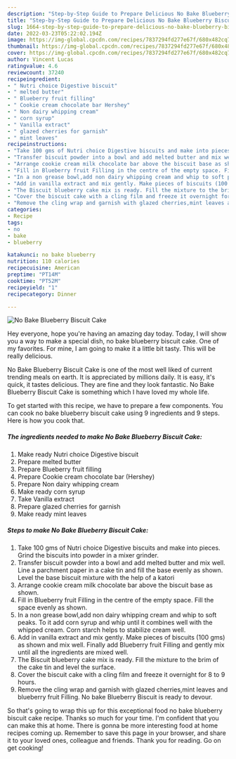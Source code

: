 ```yaml
---
description: "Step-by-Step Guide to Prepare Delicious No Bake Blueberry Biscuit Cake"
title: "Step-by-Step Guide to Prepare Delicious No Bake Blueberry Biscuit Cake"
slug: 1664-step-by-step-guide-to-prepare-delicious-no-bake-blueberry-biscuit-cake
date: 2022-03-23T05:22:02.194Z
image: https://img-global.cpcdn.com/recipes/7837294fd277e67f/680x482cq70/no-bake-blueberry-biscuit-cake-recipe-main-photo.jpg
thumbnail: https://img-global.cpcdn.com/recipes/7837294fd277e67f/680x482cq70/no-bake-blueberry-biscuit-cake-recipe-main-photo.jpg
cover: https://img-global.cpcdn.com/recipes/7837294fd277e67f/680x482cq70/no-bake-blueberry-biscuit-cake-recipe-main-photo.jpg
author: Vincent Lucas
ratingvalue: 4.6
reviewcount: 37240
recipeingredient:
- " Nutri choice Digestive biscuit"
- " melted butter"
- " Blueberry fruit filling"
- " Cookie cream chocolate bar Hershey"
- " Non dairy whipping cream"
- " corn syrup"
- " Vanilla extract"
- " glazed cherries for garnish"
- " mint leaves"
recipeinstructions:
- "Take 100 gms of Nutri choice Digestive biscuits and make into pieces. Grind the biscuits into powder in a mixer grinder."
- "Transfer biscuit powder into a bowl and add melted butter and mix well. Line a parchment paper in a cake tin and fill the base evenly as shown. Level the base biscuit mixture with the help of a katori"
- "Arrange cookie cream milk chocolate bar above the biscuit base as shown."
- "Fill in Blueberry fruit Filling in the centre of the empty space. Fill the space evenly as shown."
- "In a non grease bowl,add non dairy whipping cream and whip to soft peaks. To it add corn syrup and whip until it combines well with the whipped cream. Corn starch helps to stabilize cream well."
- "Add in vanilla extract and mix gently. Make pieces of biscuits (100 gms) as shown and mix well. Finally add Blueberry fruit Filling and gently mix until all the ingredients are mixed well."
- "The Biscuit blueberry cake mix is ready. Fill the mixture to the brim of the cake tin and level the surface."
- "Cover the biscuit cake with a cling film and freeze it overnight for 8 to 9 hours."
- "Remove the cling wrap and garnish with glazed cherries,mint leaves and blueberry fruit Filling. No bake Blueberry Biscuit is ready to devour."
categories:
- Recipe
tags:
- no
- bake
- blueberry

katakunci: no bake blueberry 
nutrition: 110 calories
recipecuisine: American
preptime: "PT14M"
cooktime: "PT52M"
recipeyield: "1"
recipecategory: Dinner

---
```



![No Bake Blueberry Biscuit Cake](https://img-global.cpcdn.com/recipes/7837294fd277e67f/680x482cq70/no-bake-blueberry-biscuit-cake-recipe-main-photo.jpg)

Hey everyone, hope you're having an amazing day today. Today, I will show you a way to make a special dish, no bake blueberry biscuit cake. One of my favorites. For mine, I am going to make it a little bit tasty. This will be really delicious.



No Bake Blueberry Biscuit Cake is one of the most well liked of current trending meals on earth. It is appreciated by millions daily. It is easy, it's quick, it tastes delicious. They are fine and they look fantastic. No Bake Blueberry Biscuit Cake is something which I have loved my whole life.


To get started with this recipe, we have to prepare a few components. You can cook no bake blueberry biscuit cake using 9 ingredients and 9 steps. Here is how you cook that.

<!--inarticleads1-->

##### The ingredients needed to make No Bake Blueberry Biscuit Cake:

1. Make ready  Nutri choice Digestive biscuit
1. Prepare  melted butter
1. Prepare  Blueberry fruit filling
1. Prepare  Cookie cream chocolate bar (Hershey)
1. Prepare  Non dairy whipping cream
1. Make ready  corn syrup
1. Take  Vanilla extract
1. Prepare  glazed cherries for garnish
1. Make ready  mint leaves




<!--inarticleads2-->

##### Steps to make No Bake Blueberry Biscuit Cake:

1. Take 100 gms of Nutri choice Digestive biscuits and make into pieces. Grind the biscuits into powder in a mixer grinder.
1. Transfer biscuit powder into a bowl and add melted butter and mix well. Line a parchment paper in a cake tin and fill the base evenly as shown. Level the base biscuit mixture with the help of a katori
1. Arrange cookie cream milk chocolate bar above the biscuit base as shown.
1. Fill in Blueberry fruit Filling in the centre of the empty space. Fill the space evenly as shown.
1. In a non grease bowl,add non dairy whipping cream and whip to soft peaks. To it add corn syrup and whip until it combines well with the whipped cream. Corn starch helps to stabilize cream well.
1. Add in vanilla extract and mix gently. Make pieces of biscuits (100 gms) as shown and mix well. Finally add Blueberry fruit Filling and gently mix until all the ingredients are mixed well.
1. The Biscuit blueberry cake mix is ready. Fill the mixture to the brim of the cake tin and level the surface.
1. Cover the biscuit cake with a cling film and freeze it overnight for 8 to 9 hours.
1. Remove the cling wrap and garnish with glazed cherries,mint leaves and blueberry fruit Filling. No bake Blueberry Biscuit is ready to devour.




So that's going to wrap this up for this exceptional food no bake blueberry biscuit cake recipe. Thanks so much for your time. I'm confident that you can make this at home. There is gonna be more interesting food at home recipes coming up. Remember to save this page in your browser, and share it to your loved ones, colleague and friends. Thank you for reading. Go on get cooking!
